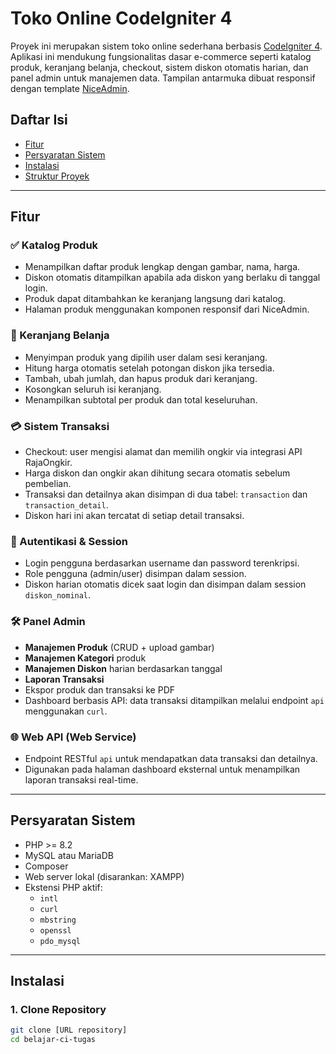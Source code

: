# Toko Online CodeIgniter 4

Proyek ini merupakan sistem toko online sederhana berbasis [CodeIgniter 4](https://codeigniter.com/). Aplikasi ini mendukung fungsionalitas dasar e-commerce seperti katalog produk, keranjang belanja, checkout, sistem diskon otomatis harian, dan panel admin untuk manajemen data. Tampilan antarmuka dibuat responsif dengan template [NiceAdmin](https://bootstrapmade.com/nice-admin-bootstrap-admin-html-template/).

## Daftar Isi

- [Fitur](#fitur)
- [Persyaratan Sistem](#persyaratan-sistem)
- [Instalasi](#instalasi)
- [Struktur Proyek](#struktur-proyek)

---

## Fitur

### ✅ Katalog Produk
- Menampilkan daftar produk lengkap dengan gambar, nama, harga.
- Diskon otomatis ditampilkan apabila ada diskon yang berlaku di tanggal login.
- Produk dapat ditambahkan ke keranjang langsung dari katalog.
- Halaman produk menggunakan komponen responsif dari NiceAdmin.

### 🛒 Keranjang Belanja
- Menyimpan produk yang dipilih user dalam sesi keranjang.
- Hitung harga otomatis setelah potongan diskon jika tersedia.
- Tambah, ubah jumlah, dan hapus produk dari keranjang.
- Kosongkan seluruh isi keranjang.
- Menampilkan subtotal per produk dan total keseluruhan.

### 💳 Sistem Transaksi
- Checkout: user mengisi alamat dan memilih ongkir via integrasi API RajaOngkir.
- Harga diskon dan ongkir akan dihitung secara otomatis sebelum pembelian.
- Transaksi dan detailnya akan disimpan di dua tabel: `transaction` dan `transaction_detail`.
- Diskon hari ini akan tercatat di setiap detail transaksi.

### 🔐 Autentikasi & Session
- Login pengguna berdasarkan username dan password terenkripsi.
- Role pengguna (admin/user) disimpan dalam session.
- Diskon harian otomatis dicek saat login dan disimpan dalam session `diskon_nominal`.

### 🛠️ Panel Admin
- **Manajemen Produk** (CRUD + upload gambar)
- **Manajemen Kategori** produk
- **Manajemen Diskon** harian berdasarkan tanggal
- **Laporan Transaksi**
- Ekspor produk dan transaksi ke PDF
- Dashboard berbasis API: data transaksi ditampilkan melalui endpoint `api` menggunakan `curl`.

### 🌐 Web API (Web Service)
- Endpoint RESTful `api` untuk mendapatkan data transaksi dan detailnya.
- Digunakan pada halaman dashboard eksternal untuk menampilkan laporan transaksi real-time.

---

## Persyaratan Sistem

- PHP >= 8.2
- MySQL atau MariaDB
- Composer
- Web server lokal (disarankan: XAMPP)
- Ekstensi PHP aktif:
  - `intl`
  - `curl`
  - `mbstring`
  - `openssl`
  - `pdo_mysql`

---

## Instalasi

### 1. Clone Repository
```bash
git clone [URL repository]
cd belajar-ci-tugas
